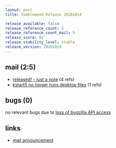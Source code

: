 ```yaml
---
layout: post
title: Tumbleweed Release 20201014

release_available: false
release_reference_count: 5
release_reference_count_mail: 5
release_score: 92
release_stability_level: stable
release_version: 20201014
---
```


## mail (2:5)

- [released! - just a note](https://lists.opensuse.org/opensuse-factory/2020-10/msg00155.html) (4 refs)
- [kstart5 no longer runs desktop files](https://lists.opensuse.org/opensuse-factory/2020-10/msg00135.html) (1 refs)

## bugs (0)

<!--more-->

no relevant bugs due to [loss of bugzilla API access](https://bugzilla.opensuse.org/show_bug.cgi?id=1157722)



## links

- [mail announcement](https://lists.opensuse.org/opensuse-factory/2020-10/msg00127.html)
